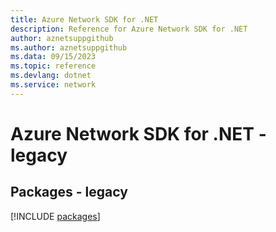 ```yaml
---
title: Azure Network SDK for .NET
description: Reference for Azure Network SDK for .NET
author: aznetsuppgithub
ms.author: aznetsuppgithub
ms.data: 09/15/2023
ms.topic: reference
ms.devlang: dotnet
ms.service: network
---
```

# Azure Network SDK for .NET - legacy
## Packages - legacy
[!INCLUDE [packages](network-index.md)]